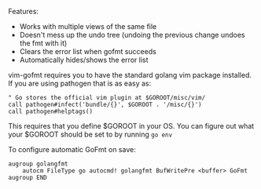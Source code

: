 Features:

* Works with multiple views of the same file
* Doesn't mess up the undo tree (undoing the previous change undoes the fmt
  with it)
* Clears the error list when gofmt succeeds
* Automatically hides/shows the error list

vim-gofmt requires you to have the standard golang vim package installed. If
you are using pathogen that is as easy as:

```VimL
" Go stores the official vim plugin at $GOROOT/misc/vim/
call pathogen#infect('bundle/{}', $GOROOT . '/misc/{}')
call pathogen#helptags()
```

This requires that you define $GOROOT in your OS. You can figure out what your
$GOROOT should be set to by running `go env`

To configure automatic GoFmt on save:

```VimL
augroup golangfmt
    autocm FileType go autocmd! golangfmt BufWritePre <buffer> GoFmt
augroup END
```
